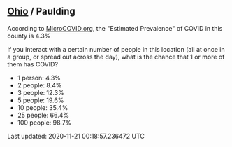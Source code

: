 
## [Ohio](/united-states/ohio) / Paulding

According to [MicroCOVID.org](http://microcovid.org),
the "Estimated Prevalence" of COVID in this county is 4.3%

If you interact with a certain number of people in this location
(all at once in a group, or spread out across the day), what is the chance that
1 or more of them has COVID?

- 1 person: 4.3%
- 2 people: 8.4%
- 3 people: 12.3%
- 5 people: 19.6%
- 10 people: 35.4%
- 25 people: 66.4%
- 100 people: 98.7%

Last updated: 2020-11-21 00:18:57.236472 UTC
